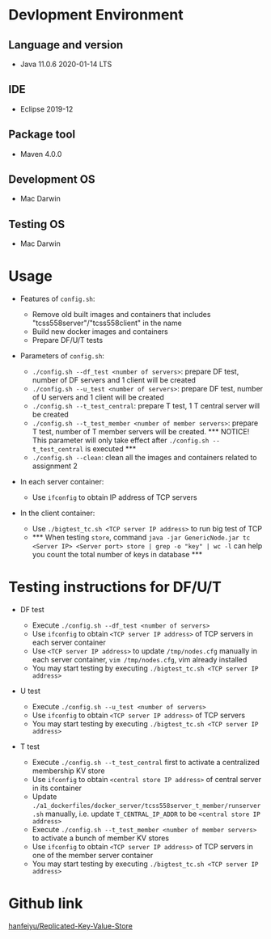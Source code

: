 # Devlopment Environment
## Language and version
  - Java 11.0.6 2020-01-14 LTS

## IDE
  - Eclipse 2019-12

## Package tool
  - Maven 4.0.0

## Development OS 
  - Mac Darwin

## Testing OS 
  - Mac Darwin

# Usage
- Features of `config.sh`: 
    - Remove old built images and containers that includes "tcss558server"/"tcss558client" in the name 
    - Build new docker images and containers  
    - Prepare DF/U/T tests 

- Parameters of `config.sh`:
    - `./config.sh --df_test <number of servers>`: prepare DF test, number of DF servers and 1 client will be created 
    - `./config.sh --u_test <number of servers>`: prepare DF test, number of U servers and 1 client will be created 
    - `./config.sh --t_test_central`: prepare T test, 1 T central server will be created 
    - `./config.sh --t_test_member <number of member servers>`: prepare T test, number of T member servers will be created. \*\*\* NOTICE! This parameter will only take effect after `./config.sh --t_test_central` is executed \*\*\* 
    - `./config.sh --clean`: clean all the images and containers related to assignment 2 

- In each server container:
    - Use `ifconfig` to obtain IP address of TCP servers 

- In the client container:
    - Use `./bigtest_tc.sh <TCP server IP address>` to run big test of TCP 
    - \*\*\* When testing `store`, command `java -jar GenericNode.jar tc <Server IP> <Server port> store | grep -o "key" | wc -l` can help you count the total number of keys in database \*\*\*

# Testing instructions for DF/U/T
  - DF test
    - Execute `./config.sh --df_test <number of servers>` 
    - Use `ifconfig` to obtain `<TCP server IP address>` of TCP servers in each server container
    - Use `<TCP server IP address>` to update `/tmp/nodes.cfg` manually in each server container, `vim /tmp/nodes.cfg`, vim already installed 
    - You may start testing by executing `./bigtest_tc.sh <TCP server IP address>` 

  - U test
    - Execute `./config.sh --u_test <number of servers>` 
    - Use `ifconfig` to obtain `<TCP server IP address>` of TCP servers 
    - You may start testing by executing `./bigtest_tc.sh <TCP server IP address>` 

  - T test
    - Execute `./config.sh --t_test_central` first to activate a centralized membership KV store 
    - Use `ifconfig` to obtain `<central store IP address>` of central server in its container 
    - Update `./a1_dockerfiles/docker_server/tcss558server_t_member/runserver.sh` manually, i.e. update `T_CENTRAL_IP_ADDR` to be `<central store IP address>` 
    - Execute `./config.sh --t_test_member <number of member servers>` to activate a bunch of member KV stores  
    - Use `ifconfig` to obtain `<TCP server IP address>` of TCP servers in one of the member server container 
    - You may start testing by executing `./bigtest_tc.sh <TCP server IP address>`

# Github link
[hanfeiyu/Replicated-Key-Value-Store](https://github.com/hanfeiyu/Replicated-Key-Value-Store)


